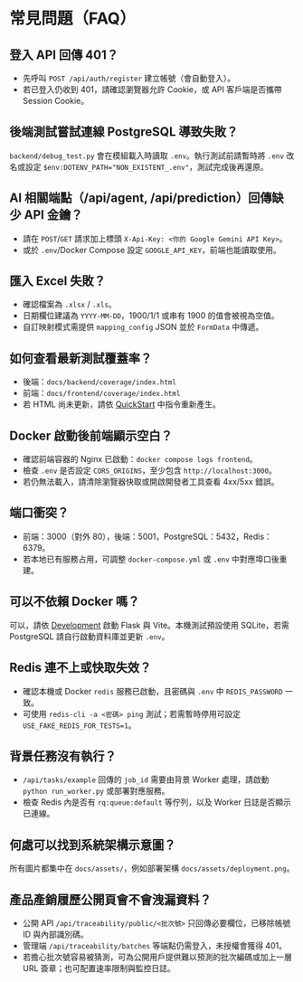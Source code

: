 # 常見問題（FAQ）

## 登入 API 回傳 401？
- 先呼叫 `POST /api/auth/register` 建立帳號（會自動登入）。
- 若已登入仍收到 401，請確認瀏覽器允許 Cookie，或 API 客戶端是否攜帶 Session Cookie。

## 後端測試嘗試連線 PostgreSQL 導致失敗？
`backend/debug_test.py` 會在模組載入時讀取 `.env`。執行測試前請暫時將 `.env` 改名或設定 `$env:DOTENV_PATH="NON_EXISTENT_.env"`，測試完成後再還原。

## AI 相關端點（/api/agent, /api/prediction）回傳缺少 API 金鑰？
- 請在 `POST`/`GET` 請求加上標頭 `X-Api-Key: <你的 Google Gemini API Key>`。
- 或於 `.env`/Docker Compose 設定 `GOOGLE_API_KEY`，前端也能讀取使用。

## 匯入 Excel 失敗？
- 確認檔案為 `.xlsx` / `.xls`。
- 日期欄位建議為 `YYYY-MM-DD`，1900/1/1 或串有 1900 的值會被視為空值。
- 自訂映射模式需提供 `mapping_config` JSON 並於 `FormData` 中傳遞。

## 如何查看最新測試覆蓋率？
- 後端：`docs/backend/coverage/index.html`
- 前端：`docs/frontend/coverage/index.html`
- 若 HTML 尚未更新，請依 [QuickStart](./QuickStart.md) 中指令重新產生。

## Docker 啟動後前端顯示空白？
- 確認前端容器的 Nginx 已啟動：`docker compose logs frontend`。
- 檢查 `.env` 是否設定 `CORS_ORIGINS`，至少包含 `http://localhost:3000`。
- 若仍無法載入，請清除瀏覽器快取或開啟開發者工具查看 4xx/5xx 錯誤。

## 端口衝突？
- 前端：3000（對外 80），後端：5001，PostgreSQL：5432，Redis：6379。
- 若本地已有服務占用，可調整 `docker-compose.yml` 或 `.env` 中對應埠口後重建。

## 可以不依賴 Docker 嗎？
可以，請依 [Development](./Development.md) 啟動 Flask 與 Vite。本機測試預設使用 SQLite，若需 PostgreSQL 請自行啟動資料庫並更新 `.env`。

## Redis 連不上或快取失效？
- 確認本機或 Docker `redis` 服務已啟動，且密碼與 `.env` 中 `REDIS_PASSWORD` 一致。
- 可使用 `redis-cli -a <密碼> ping` 測試；若需暫時停用可設定 `USE_FAKE_REDIS_FOR_TESTS=1`。

## 背景任務沒有執行？
- `/api/tasks/example` 回傳的 `job_id` 需要由背景 Worker 處理，請啟動 `python run_worker.py` 或部署對應服務。
- 檢查 Redis 內是否有 `rq:queue:default` 等佇列，以及 Worker 日誌是否顯示已連線。

## 何處可以找到系統架構示意圖？
所有圖片都集中在 `docs/assets/`，例如部署架構 `docs/assets/deployment.png`。

## 產品產銷履歷公開頁會不會洩漏資料？
- 公開 API `/api/traceability/public/<批次號>` 只回傳必要欄位，已移除帳號 ID 與內部識別碼。
- 管理端 `/api/traceability/batches` 等端點仍需登入，未授權會獲得 401。
- 若擔心批次號容易被猜測，可為公開用戶提供難以預測的批次編碼或加上一層 URL 簽章；也可配置速率限制與監控日誌。
